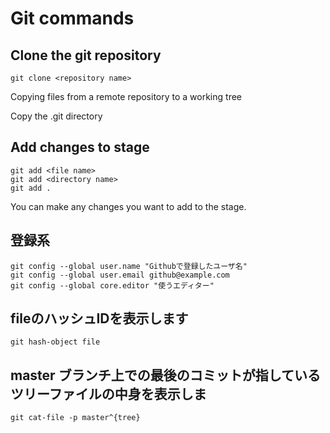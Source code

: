 # Git commands

## Clone the git repository

```
git clone <repository name>
```

Copying files from a remote repository to a working tree

Copy the .git directory

## Add changes to stage

```
git add <file name>
git add <directory name>
git add .
```

You can make any changes you want to add to the stage.

## 登録系

```
git config --global user.name "Githubで登録したユーザ名"
git config --global user.email github@example.com
git config --global core.editor "使うエディター"
```

## fileのハッシュIDを表示します

```
git hash-object file
```

## master ブランチ上での最後のコミットが指しているツリーファイルの中身を表示しま

```
git cat-file -p master^{tree}
```
